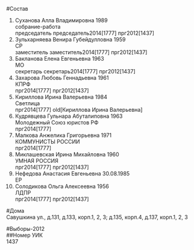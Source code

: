 #Состав  
1. Суханова Алла Владимировна 1989  
    собрание-работа  
    председатель председатель2014[1777] прг2012[1437]  
2. Зульхарняева Венира Губейдулловна 1959  
    СР  
    заместитель заместитель2014[1777] прг2012[1437]  
3. Бакланова Елена Евгеньевна 1963  
    МО  
    секретарь секретарь2014[1777] прг2012[1437]  
4. Захарова Любовь Геннадьевна 1961  
    КПРФ  
    прг2014[1777] прг2012[1437]  
5. Кириллова Ирина Валерьевна 1984  
    Светлица  
    прг2014[1777] old[Кириллова Ирина Валерьевна]  
6. Кудрявцева Гульнара Абуталиповна 1963  
    Молодежный Союз юристов РФ  
    прг2014[1777]  
7. Малкова Анжелика Григорьевна 1971  
    КОММУНИСТЫ РОССИИ  
    прг2014[1777]  
8. Миклашевская Ирина Михайловна 1960  
    УМНАЯ РОССИЯ  
    прг2014[1777] прг2012[1437]  
9. Нефедова Анастасия Евгеньевна 30.08.1985  
    ЕР  
10. Солодикова Ольга Алексеевна 1956  
    ЛДПР  
    прг2014[1777] прг2012[1437]  
  
#Дома  
Савушкина ул., д.131, д.133, корп.1, 2, 3; д.135, корп.4, д.137, корп.1, 2, 3  
  
#Выборы-2012  
##Номер УИК  
1437  
